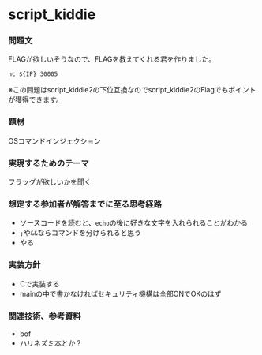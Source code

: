 # script_kiddie
### 問題文
FLAGが欲しいそうなので、FLAGを教えてくれる君を作りました。

```
nc ${IP} 30005
```

※この問題はscript_kiddie2の下位互換なのでscript_kiddie2のFlagでもポイントが獲得できます。

### 題材
OSコマンドインジェクション

### 実現するためのテーマ
フラッグが欲しいかを聞く

### 想定する参加者が解答までに至る思考経路
- ソースコードを読むと、`echo`の後に好きな文字を入れられることがわかる
- `;`や`&&`ならコマンドを分けられると思う
- やる

### 実装方針
- Cで実装する
- mainの中で書かなければセキュリティ機構は全部ONでOKのはず

### 関連技術、参考資料
- bof
- ハリネズミ本とか？
